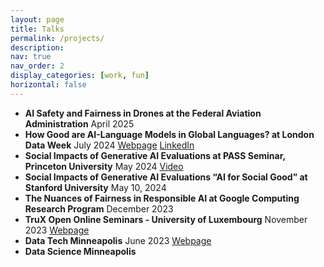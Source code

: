 ```yaml
---
layout: page
title: Talks
permalink: /projects/
description:
nav: true
nav_order: 2
display_categories: [work, fun]
horizontal: false
---
```



- **AI Safety and Fairness in Drones at the Federal Aviation Administration**
April 2025
- **How Good are AI-Language Models in Global Languages? at London Data Week**
July 2024
[Webpage](https://lu.ma/fl2t9xms) [LinkedIn](https://www.linkedin.com/pulse/global-languages-participation-perspectives-equiano-institute-eswaf/)
- **Social Impacts of Generative AI Evaluations at PASS Seminar, Princeton University**
May 2024
[Video](https://www.youtube.com/live/pBShTHNDO-w)  
- **Social Impacts of Generative AI Evaluations “AI for Social Good” at Stanford University**
May 10, 2024
- **The Nuances of Fairness in Responsible AI at Google Computing Research Program**
December 2023
- **TruX Open Online Seminars - University of Luxembourg**
November 2023
[Webpage](https://trustworthy-software.github.io/TOOS/)
- **Data Tech Minneapolis**
June 2023
[Webpage](https://minneanalytics.org/datatech-2023/) 
- **Data Science Minneapolis**

